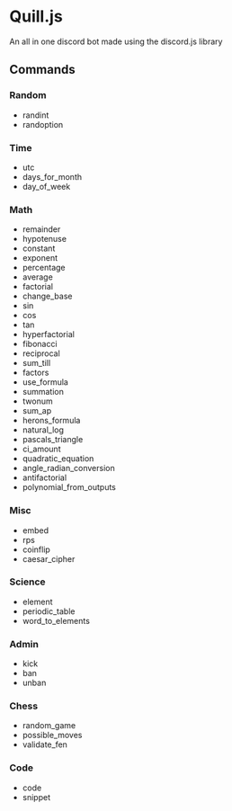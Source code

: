# Quill.js

An all in one discord bot made using the discord.js library

## Commands

### Random

- randint
- randoption

### Time

- utc
- days_for_month
- day_of_week

### Math

- remainder
- hypotenuse
- constant
- exponent
- percentage
- average
- factorial
- change_base
- sin
- cos
- tan
- hyperfactorial
- fibonacci
- reciprocal
- sum_till
- factors
- use_formula
- summation
- twonum
- sum_ap
- herons_formula
- natural_log
- pascals_triangle
- ci_amount
- quadratic_equation
- angle_radian_conversion
- antifactorial
- polynomial_from_outputs

### Misc

- embed
- rps
- coinflip
- caesar_cipher

### Science

- element
- periodic_table
- word_to_elements

### Admin

- kick
- ban
- unban

### Chess

- random_game
- possible_moves
- validate_fen

### Code

- code
- snippet